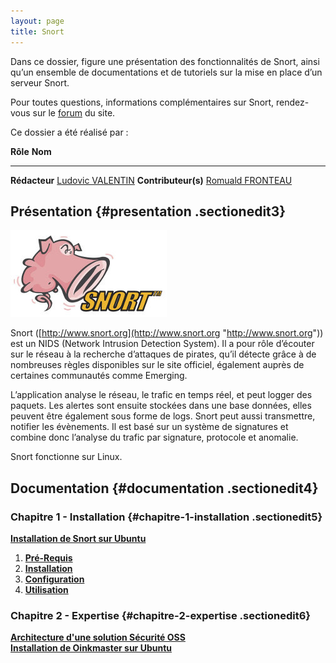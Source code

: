 ```yaml
---
layout: page
title: Snort 
---
```


Dans ce dossier, figure une présentation des fonctionnalités de Snort,
ainsi qu’un ensemble de documentations et de tutoriels sur la mise en
place d’un serveur Snort.

Pour toutes questions, informations complémentaires sur Snort,
rendez-vous sur le
[forum](http://forums.monitoring-fr.org/ "http://forums.monitoring-fr.org/")
du site.

Ce dossier a été réalisé par :

  **Rôle**              **Nom**
  --------------------- ---------------------------------------------------------------------------------------------------------------------------------------------------------
  **Rédacteur**         [Ludovic VALENTIN](http://www.monitoring-fr.org/community/members/ludovic-valentin/ "http://www.monitoring-fr.org/community/members/ludovic-valentin/")
  **Contributeur(s)**   [Romuald FRONTEAU](http://www.monitoring-fr.org/community/members/romuald-fronteau/ "http://www.monitoring-fr.org/community/members/romuald-fronteau/")

Présentation {#presentation .sectionedit3}
------------

[![snort\_logo.jpg](../../assets/media/securite/snort_logo.jpg "snort_logo.jpg")](../../_detail/securite/snort_logo.jpg@id=securite%253Asnort%253Astart.html "securite:snort_logo.jpg")

Snort
([http://www.snort.org](http://www.snort.org "http://www.snort.org"))
est un NIDS (Network Intrusion Detection System). Il a pour rôle
d’écouter sur le réseau à la recherche d’attaques de pirates, qu’il
détecte grâce à de nombreuses règles disponibles sur le site officiel,
également auprès de certaines communautés comme Emerging.

L’application analyse le réseau, le trafic en temps réel, et peut logger
des paquets. Les alertes sont ensuite stockées dans une base données,
elles peuvent être également sous forme de logs. Snort peut aussi
transmettre, notifier les évènements. Il est basé sur un système de
signatures et combine donc l’analyse du trafic par signature, protocole
et anomalie.

Snort fonctionne sur Linux.

Documentation {#documentation .sectionedit4}
-------------

### Chapitre 1 - Installation {#chapitre-1-installation .sectionedit5}

**[Installation de Snort sur
Ubuntu](snort-ubuntu-install.html "securite:snort:snort-ubuntu-install")**

1.  **[Pré-Requis](snort-ubuntu-install.html#pre-requis "securite:snort:snort-ubuntu-install")**
2.  **[Installation](snort-ubuntu-install.html#installation "securite:snort:snort-ubuntu-install")**
3.  **[Configuration](snort-ubuntu-install.html#configuration "securite:snort:snort-ubuntu-install")**
4.  **[Utilisation](snort-ubuntu-install.html#utilisation "securite:snort:snort-ubuntu-install")**

### Chapitre 2 - Expertise {#chapitre-2-expertise .sectionedit6}

**[Architecture d'une solution Sécurité
OSS](../architecture-oss/start.html "securite:architecture-oss:start")**
\
 **[Installation de Oinkmaster sur Ubuntu](oinkmaster-ubuntu-install.html "securite:snort:oinkmaster-ubuntu-install")**
